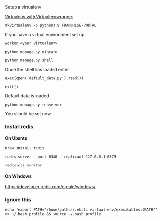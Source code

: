 Setup a virtualenv

[Virtualenv with Virtualenvwrapper](https://www.freecodecamp.org/newsvirtualenv-with-virtualenvwrapper-on-ubuntu-18-04/)

    mkvirtualenv -p python3.9 FRANCHISE-PORTAL

If you have a virtual environment set up.

    workon <your virtualenv>

    python manage.py migrate

    python manage.py shell

Once the shell has loaded enter

    exec(open('default_data.py').read())

    exit()

Default data is loaded

    python manage.py runserver

You should be set now

### Install redis

#### On Ubuntu

    brew install redis

<!-- Run redis server -->

    redis-server --port 6380 --replicaof 127.0.0.1 6379

<!-- Monitor redis -->

    redis-cli monitor

#### On Windows

https://developer.redis.com/create/windows/

### Ignore this

    echo 'export PATH="/home/gathua/.ebcli-virtual-env/executables:$PATH"' >> ~/.bash_profile && source ~/.bash_profile


